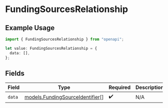 # FundingSourcesRelationship

## Example Usage

```typescript
import { FundingSourcesRelationship } from "openapi";

let value: FundingSourcesRelationship = {
  data: [],
};
```

## Fields

| Field                                                                    | Type                                                                     | Required                                                                 | Description                                                              |
| ------------------------------------------------------------------------ | ------------------------------------------------------------------------ | ------------------------------------------------------------------------ | ------------------------------------------------------------------------ |
| `data`                                                                   | [models.FundingSourceIdentifier](../models/fundingsourceidentifier.md)[] | :heavy_check_mark:                                                       | N/A                                                                      |